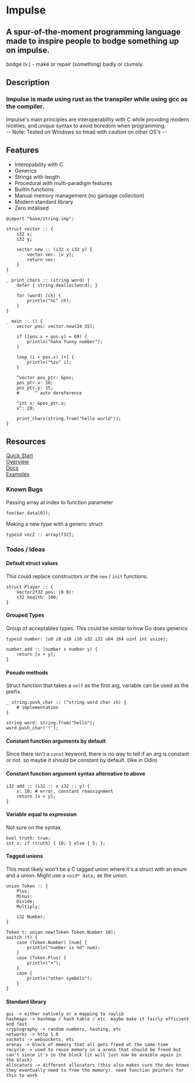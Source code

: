 # Impulse
## A spur-of-the-moment programming language made to inspire people to bodge something up on impulse.
bodge (v.) - make or repair (something) badly or clumsly.

## Description
### Impulse is made using rust as the transpiler while using gcc as the compiler.
Impulse's main principles are interoperability with C while providing modern niceties, and unique syntax to avoid boredom when programming.<br>
-- Note: Tested on Windows so tread with caution on other OS's --

## Features
- Interopability with C
- Generics
- Strings with length
- Procedural with multi-paradigm features
- Builtin functions
- Manual memory management (no garbage collection)
- Modern standard library
- Zero initalised

```
@import "base/string.imp";

struct vector :: {
    i32 x;
    i32 y;

    vector new :: (i32 x i32 y) {
        vector vec: |x y|;
        return vec;
    }
}

_ print_chars :: (string word) {
    defer { string.dealloc(word); }

    for (word) [ch] {
        println("%c" ch);
    }
}

_ main :: () {
    vector pos: vector.new(34 35);

    if ([pos.x + pos.y] = 69) {
        println("haha funny number");
    }

    loop (i < pos.x) [+] {
        println("%zu" i);
    }

    ^vector pos_ptr: &pos;
    pos_ptr.x: 10;
    pos_ptr.y: 15;
    #      ^ auto dereference

    ^int x: &pos_ptr.x;
    x^: 20;

    print_chars(string.from("hello world"));
}
```

## Resources
<a href="./Docs/QuickStart.md">Quick Start</a><br>
<a href="./Docs/Overview.md">Overview</a><br>
<a href="./Docs/Docs.md">Docs</a><br>
<a href="./examples">Examples</a>

### Known Bugs
Passing array at index to function parameter
```
foo(bar.data[0]);
```

Making a new type with a generic struct
```
typeid vec2 :: array[f32];
```

### Todos / Ideas
#### Default struct values
This could replace constructors or the `new` / `init` functions.
```
struct Player :: {
    Vector2f32 pos: |0 0|:
    i32 health: 100;
}
```

#### Grouped Types
Group of acceptables types. This could be similar to how Go does generics
```
typeid number: |u8 i8 u16 i16 u32 i32 u64 i64 uint int usize|;

number add :: (number x number y) {
    return [x + y];
}
```

#### Pseudo methods
Struct function that takes a `self` as the first arg, variable can be used as the prefix.
```
_ string.push_char :: (^string word char ch) {
    # implementation
}

string word: string.from("hello");
word.push_char('!');
```

#### Constant function arguments by default
Since there isn't a `const` keyword, there is no way to tell if an arg is constant or not. so maybe it should be constant by default. (like in Odin)

#### Constant function argument syntax alternative to above
```
i32 add :: (i32 :: x i32 :: y) {
    x: 10; # error, constant reassignment
    return [x + y];
}
```

#### Variable equal to expression
Not sure on the syntax.
```
bool truth: true;
int x: if (truth) { 10; } else { 5; };
```

#### Tagged unions
This most likely won't be a C tagged union where it's a struct with an enum and a union. Might use a `void* data;` as the union.
```
union Token :: {
    Plus;
    Minus;
    Divide;
    Multiply;

    i32 Number;
}

Token t: union.new(Token Token.Number 10);
switch (t) {
    case (Token.Number) [num] {
        println("number is %d" num):
    }
    case (Token.Plus) {
        println("+");
    }
    case {
        println("other symbols");
    }
}
```


#### Standard library
```
gui -> either natively or a mapping to raylib
hashmaps -> hashmap / hash table / etc. maybe make it fairly efficient and fast
cryptography -> random numbers, hashing, etc
networks -> http 1.0
sockets -> websockets, etc
arenas -> block of memory that all gets freed at the same time
recycle -> used to reuse memory in a arena that should be freed but can't since it's in the block (it will just now be avaible again in the block)
allocators -> different allocators (this also makes sure the dev knows they eventually need to free the memory). need function pointers for this to work
```
